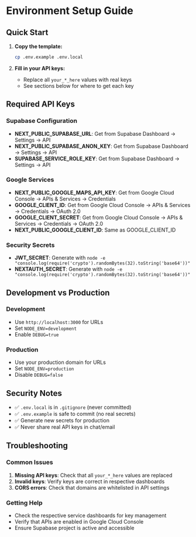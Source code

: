 # Environment Setup Guide

## Quick Start

1. **Copy the template:**
   ```bash
   cp .env.example .env.local
   ```

2. **Fill in your API keys:**
   - Replace all `your_*_here` values with real keys
   - See sections below for where to get each key

## Required API Keys

### Supabase Configuration
- **NEXT_PUBLIC_SUPABASE_URL**: Get from Supabase Dashboard → Settings → API
- **NEXT_PUBLIC_SUPABASE_ANON_KEY**: Get from Supabase Dashboard → Settings → API
- **SUPABASE_SERVICE_ROLE_KEY**: Get from Supabase Dashboard → Settings → API

### Google Services
- **NEXT_PUBLIC_GOOGLE_MAPS_API_KEY**: Get from Google Cloud Console → APIs & Services → Credentials
- **GOOGLE_CLIENT_ID**: Get from Google Cloud Console → APIs & Services → Credentials → OAuth 2.0
- **GOOGLE_CLIENT_SECRET**: Get from Google Cloud Console → APIs & Services → Credentials → OAuth 2.0
- **NEXT_PUBLIC_GOOGLE_CLIENT_ID**: Same as GOOGLE_CLIENT_ID

### Security Secrets
- **JWT_SECRET**: Generate with `node -e "console.log(require('crypto').randomBytes(32).toString('base64'))"`
- **NEXTAUTH_SECRET**: Generate with `node -e "console.log(require('crypto').randomBytes(32).toString('base64'))"`

## Development vs Production

### Development
- Use `http://localhost:3000` for URLs
- Set `NODE_ENV=development`
- Enable `DEBUG=true`

### Production
- Use your production domain for URLs
- Set `NODE_ENV=production`
- Disable `DEBUG=false`

## Security Notes

- ✅ `.env.local` is in `.gitignore` (never committed)
- ✅ `.env.example` is safe to commit (no real secrets)
- ✅ Generate new secrets for production
- ✅ Never share real API keys in chat/email

## Troubleshooting

### Common Issues
1. **Missing API keys**: Check that all `your_*_here` values are replaced
2. **Invalid keys**: Verify keys are correct in respective dashboards
3. **CORS errors**: Check that domains are whitelisted in API settings

### Getting Help
- Check the respective service dashboards for key management
- Verify that APIs are enabled in Google Cloud Console
- Ensure Supabase project is active and accessible
